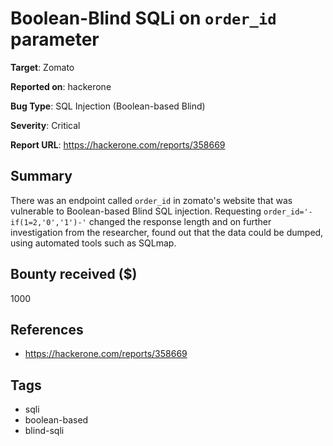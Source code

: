 # Boolean-Blind SQLi on `order_id` parameter

**Target**: Zomato

**Reported on**: hackerone

**Bug Type**: SQL Injection (Boolean-based Blind)

**Severity**: Critical

**Report URL**: https://hackerone.com/reports/358669

## Summary
There was an endpoint called `order_id` in zomato's website that was vulnerable to Boolean-based Blind SQL injection.
Requesting `order_id='-if(1=2,'0','1')-'` changed the response length and on further investigation from the researcher,
found out that the data could be dumped, using automated tools such as SQLmap.

## Bounty received ($)
1000

## References
- https://hackerone.com/reports/358669
## Tags
- sqli
- boolean-based
- blind-sqli
